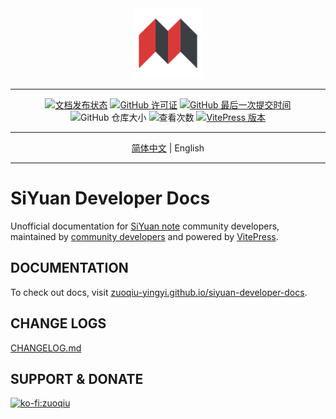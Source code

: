 <div align="center">
<img src="./docs/public/static/siyuan-logo-512.png" style="width: 8em; height: 8em;">

---
[![文档发布状态](https://img.shields.io/github/actions/workflow/status/Zuoqiu-Yingyi/siyuan-developer-docs/publish.yml?style=flat-square)](https://github.com/Zuoqiu-Yingyi/siyuan-developer-docs/actions/workflows/publish.yml)
[![GitHub 许可证](https://img.shields.io/github/license/Zuoqiu-Yingyi/siyuan-developer-docs?style=flat-square)](https://github.com/Zuoqiu-Yingyi/siyuan-developer-docs/blob/main/LICENSE)
[![GitHub 最后一次提交时间](https://img.shields.io/github/last-commit/Zuoqiu-Yingyi/siyuan-developer-docs?style=flat-square)](https://github.com/Zuoqiu-Yingyi/siyuan-developer-docs/commits/main)
![GitHub 仓库大小](https://img.shields.io/github/repo-size/Zuoqiu-Yingyi/siyuan-developer-docs?style=flat-square)
![查看次数](https://hits.b3log.org/Zuoqiu-Yingyi/siyuan-developer-docs.svg)
[![VitePress 版本](https://img.shields.io/badge/VitePress-1.0.0--beta.1-10B981?style=flat-square)](https://github.com/vuejs/vitepress)

---
[简体中文](./README-zh-Hans.md) \| English

---
</div>

# SiYuan Developer Docs

Unofficial documentation for [SiYuan note](https://github.com/siyuan-note/siyuan) community developers, maintained by [community developers](https://github.com/Zuoqiu-Yingyi/siyuan-developer-docs/graphs/contributors) and powered by [VitePress](https://vitepress.vuejs.org/).

## DOCUMENTATION

To check out docs, visit [zuoqiu-yingyi.github.io/siyuan-developer-docs](https://zuoqiu-yingyi.github.io/siyuan-developer-docs/en/).

## CHANGE LOGS

[CHANGELOG.md](./CHANGELOG.md)

## SUPPORT & DONATE

[![ko-fi:zuoqiu](https://ko-fi.com/img/githubbutton_sm.svg)](https://ko-fi.com/C1C1LEIJ5)
